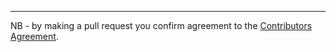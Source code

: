 

___
NB - by making a pull request you confirm agreement to the [Contributors Agreement](https://github.com/openlawnz/openlawnz-web/blob/master/CONTRIBUTING.md).
